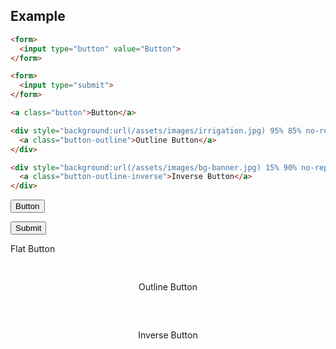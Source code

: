 ## Example

```html
<form>
  <input type="button" value="Button">
</form>

<form>
  <input type="submit">
</form>

<a class="button">Button</a>

<div style="background:url(/assets/images/irrigation.jpg) 95% 85% no-repeat; text-align:center; padding:30px">
  <a class="button-outline">Outline Button</a>
</div>

<div style="background:url(/assets/images/bg-banner.jpg) 15% 90% no-repeat; text-align:center; padding:30px">
  <a class="button-outline-inverse">Inverse Button</a>
</div>
```
<form>
  <input type="button" value="Button">
</form>

<form>
  <input type="submit">
</form>

<a class="button">Flat Button</a>

<div style="background:url(/assets/images/irrigation.jpg) 95% 85% no-repeat; text-align:center; padding:30px">
  <a class="button-outline">Outline Button</a>
</div>

<div style="background:url(/assets/images/bg-banner.jpg) 15% 90% no-repeat; text-align:center; padding:30px">
  <a class="button-outline-inverse">Inverse Button</a>
</div>
